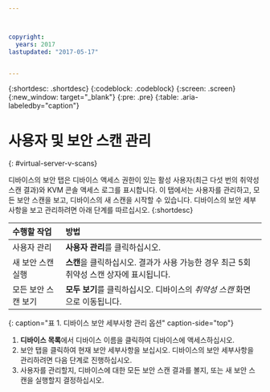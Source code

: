 ```yaml
---



copyright:
  years: 2017
lastupdated: "2017-05-17"


---
```


{:shortdesc: .shortdesc}
{:codeblock: .codeblock}
{:screen: .screen}
{:new_window: target="_blank"}
{:pre: .pre}
{:table: .aria-labeledby="caption"}

# 사용자 및 보안 스캔 관리
{: #virtual-server-v-scans}

디바이스의 보안 탭은 디바이스 액세스 권한이 있는 활성 사용자(최근 다섯 번의 취약성 스캔 결과)와 KVM 콘솔 액세스 로그를 표시합니다. 이 탭에서는 사용자를 관리하고, 모든 보안 스캔을 보고, 디바이스의 새 스캔을 시작할 수 있습니다. 디바이스의 보안 세부사항을 보고 관리하려면 아래 단계를 따르십시오.
{:shortdesc}

 |수행할 작업   |방법                                                                                                         |
 |:------------------------- |:--------------------------------------------------------------------------------------------------------------|
 |사용자 관리               |**사용자 관리**를 클릭하십시오.                                                                                       |
 |새 보안 스캔 실행    |**스캔**을 클릭하십시오. 결과가 사용 가능한 경우 최근 5회 취약성 스캔 상자에 표시됩니다. |
 |모든 보안 스캔 보기    |**모두 보기**를 클릭하십시오. 디바이스의 *취약성 스캔* 화면으로 이동됩니다.                     |
 {: caption="표 1. 디바이스 보안 세부사항 관리 옵션" caption-side="top"}
 
1. **디바이스 목록**에서 디바이스 이름을 클릭하여 디바이스에 액세스하십시오.
2. 보안 탭을 클릭하여 현재 보안 세부사항을 보십시오. 디바이스의 보안 세부사항을 관리하려면 다음 단계로 진행하십시오.
3. 사용자를 관리할지, 디바이스에 대한 모든 보안 스캔 결과를 볼지, 또는 새 보안 스캔을 실행할지 결정하십시오.
